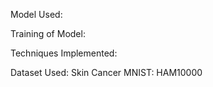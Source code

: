 Model Used:



Training of Model:



Techniques Implemented:



Dataset Used: Skin Cancer MNIST: HAM10000




